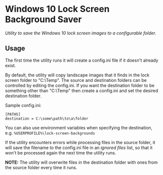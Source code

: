 # Windows 10 Lock Screen Background Saver
*Utility to save the Windows 10 lock screen images to a configurable folder.*

## Usage
The first time the utility runs it will create a config.ini file if it doesn't already exist.

By default, the utility will copy landscape images that it finds in the lock screen folder to 
"C:\Temp". The source and destination folders can be controlled by editing the config.ini. If you
want the destination folder to be something other than "C:\Temp" then create a config.ini and set
the desired destination folder.

Sample config.ini:

    [PATHS]
    destination = C:\some\path\to\a\folder

You can also use environment variables when specifying the destination, e.g.
`%USERPROFILE%\lock-screen-backgrounds`

If the utility encounters errors while processing files in the source folder, it will save the
filename to the config.ini file in an *ignored files* list, so that it won't be processed again the
next time the utility runs.

**NOTE:** The utility will overwrite files in the destination folder with ones from the source
folder every time it runs.
